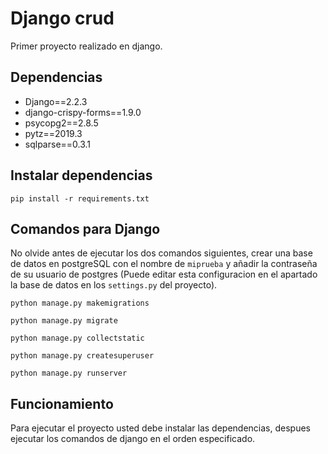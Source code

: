 # Django crud

Primer proyecto realizado en django. 

## Dependencias 

* Django==2.2.3
* django-crispy-forms==1.9.0
* psycopg2==2.8.5
* pytz==2019.3
* sqlparse==0.3.1


## Instalar dependencias 

~~~
pip install -r requirements.txt
~~~


## Comandos para Django

No olvide antes de ejecutar los dos comandos siguientes, crear una base de datos en postgreSQL con el 
nombre de `miprueba` y añadir la contraseña de su usuario de postgres (Puede editar 
esta configuracion en el apartado la base de datos en los `settings.py`  del proyecto).
~~~
python manage.py makemigrations
~~~

~~~
python manage.py migrate
~~~

~~~
python manage.py collectstatic
~~~


~~~
python manage.py createsuperuser
~~~

~~~
python manage.py runserver
~~~

## Funcionamiento

Para ejecutar el proyecto usted debe instalar las dependencias, despues ejecutar los comandos de django en el
orden especificado.